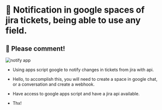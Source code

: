 # 📢 Notification in google spaces of jira tickets, being able to use any field.
## 👋 Please comment!
![notify app](https://github.com/gusfgarcia/notify-jira-google-spaces-apps-script/assets/76575380/96f6bea6-4267-4c22-8b53-1fa5cfe40bfb)

* Using apps script google to notify changes in tickets from jira with api.

* Hello, to accomplish this, you will need to create a space in google chat, or a conversation and create a webhook.

* Have access to google apps script and have a jira api available.

* Thx!
